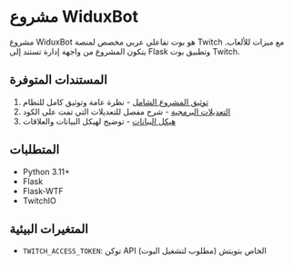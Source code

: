 # مشروع WiduxBot

مشروع WiduxBot هو بوت تفاعلي عربي مخصص لمنصة Twitch مع ميزات للألعاب. يتكون المشروع من واجهة إدارة تستند إلى Flask وتطبيق بوت Twitch.

## المستندات المتوفرة

1. [توثيق المشروع الشامل](documentation.md) - نظرة عامة وتوثيق كامل للنظام
2. [التعديلات البرمجية](code_changes.md) - شرح مفصل للتعديلات التي تمت على الكود
3. [هيكل البيانات](data_structure.md) - توضيح لهيكل البيانات والعلاقات

## المتطلبات
- Python 3.11+
- Flask
- Flask-WTF
- TwitchIO

## المتغيرات البيئية
- `TWITCH_ACCESS_TOKEN`: توكن API الخاص بتويتش (مطلوب لتشغيل البوت)

